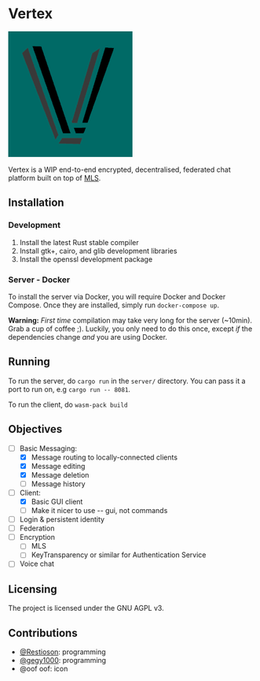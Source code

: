 # Vertex
![Vertex logo](client/gtk/icon.png)

Vertex is a WIP end-to-end encrypted, decentralised, federated chat platform built on top of 
[MLS](https://messaginglayersecurity.rocks).

## Installation

### Development
1. Install the latest Rust stable compiler
2. Install gtk+, cairo, and glib development libraries
3. Install the openssl development package

### Server - Docker
To install the server via Docker, you will require Docker and Docker Compose. Once they are
installed, simply run `docker-compose up`.

**Warning:** *First time* compilation may take very long for the server (~10min). Grab a cup of coffee ;).
Luckily, you only need to do this once, except *if* the dependencies change *and* you are using Docker.

## Running
To run the server, do `cargo run` in the `server/` directory. You can pass it a port to run on,
e.g `cargo run -- 8081`.

To run the client, do `wasm-pack build`

## Objectives

- [ ] Basic Messaging:
  - [x] Message routing to locally-connected clients
  - [x] Message editing
  - [x] Message deletion
  - [ ] Message history
- [ ] Client:
  - [x] Basic GUI client
  - [ ] Make it nicer to use -- gui, not commands
- [ ] Login & persistent identity
- [ ] Federation
- [ ] Encryption
  - [ ] MLS
  - [ ] KeyTransparency or similar for Authentication Service
- [ ] Voice chat

## Licensing

The project is licensed under the GNU AGPL v3.

## Contributions
- [@Restioson](https://github.com/Restioson): programming
- [@gegy1000](https://github.com/gegy1000): programming
- @oof oof: icon

